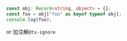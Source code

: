 ```ts
const obj: Record<string, object> = {};
const foo = obj["foo" as keyof typeof obj];
console.log(foo);
```
or 
加注解`@ts-ignore`
